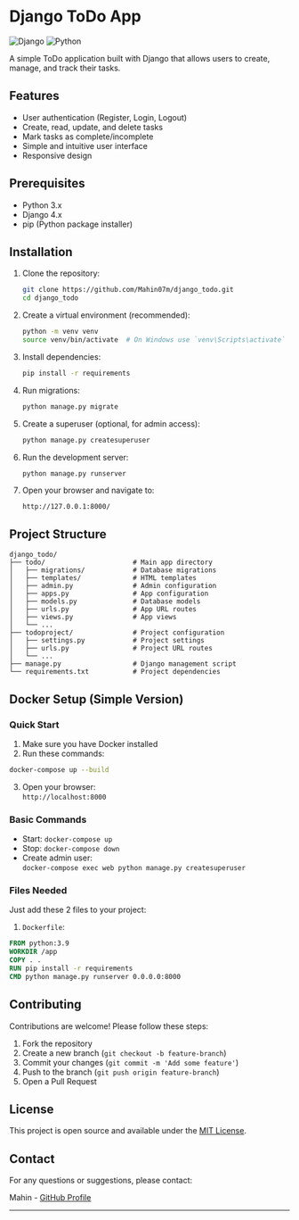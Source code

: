 # Django ToDo App

![Django](https://img.shields.io/badge/Django-092E20?style=for-the-badge&logo=django&logoColor=white)
![Python](https://img.shields.io/badge/Python-3776AB?style=for-the-badge&logo=python&logoColor=white)

A simple ToDo application built with Django that allows users to create, manage, and track their tasks.

## Features

- User authentication (Register, Login, Logout)
- Create, read, update, and delete tasks
- Mark tasks as complete/incomplete
- Simple and intuitive user interface
- Responsive design

## Prerequisites

- Python 3.x
- Django 4.x
- pip (Python package installer)

## Installation

1. Clone the repository:
   ```bash
   git clone https://github.com/Mahin07m/django_todo.git
   cd django_todo
   ```

2. Create a virtual environment (recommended):
   ```bash
   python -m venv venv
   source venv/bin/activate  # On Windows use `venv\Scripts\activate`
   ```

3. Install dependencies:
   ```bash
   pip install -r requirements
   ```

4. Run migrations:
   ```bash
   python manage.py migrate
   ```

5. Create a superuser (optional, for admin access):
   ```bash
   python manage.py createsuperuser
   ```

6. Run the development server:
   ```bash
   python manage.py runserver
   ```

7. Open your browser and navigate to:
   ```
   http://127.0.0.1:8000/
   ```

## Project Structure

```
django_todo/
├── todo/                      # Main app directory
│   ├── migrations/            # Database migrations
│   ├── templates/             # HTML templates
│   ├── admin.py               # Admin configuration
│   ├── apps.py                # App configuration
│   ├── models.py              # Database models
│   ├── urls.py                # App URL routes
│   ├── views.py               # App views
│   └── ...
├── todoproject/               # Project configuration
│   ├── settings.py            # Project settings
│   ├── urls.py                # Project URL routes
│   └── ...
├── manage.py                  # Django management script
└── requirements.txt           # Project dependencies
```

## Docker Setup (Simple Version)

### Quick Start
1. Make sure you have Docker installed
2. Run these commands:

```bash
docker-compose up --build
```

3. Open your browser:  
   `http://localhost:8000`

### Basic Commands
- Start: `docker-compose up`
- Stop: `docker-compose down`
- Create admin user:  
  `docker-compose exec web python manage.py createsuperuser`

### Files Needed
Just add these 2 files to your project:

1. `Dockerfile`:
```dockerfile
FROM python:3.9
WORKDIR /app
COPY . .
RUN pip install -r requirements
CMD python manage.py runserver 0.0.0.0:8000
```


## Contributing

Contributions are welcome! Please follow these steps:

1. Fork the repository
2. Create a new branch (`git checkout -b feature-branch`)
3. Commit your changes (`git commit -m 'Add some feature'`)
4. Push to the branch (`git push origin feature-branch`)
5. Open a Pull Request

## License

This project is open source and available under the [MIT License](LICENSE).

## Contact

For any questions or suggestions, please contact:

Mahin - [GitHub Profile](https://github.com/Mahin07m)

---
